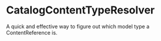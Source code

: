 # CatalogContentTypeResolver

A quick and effective way to figure out which model type a ContentReference is.
